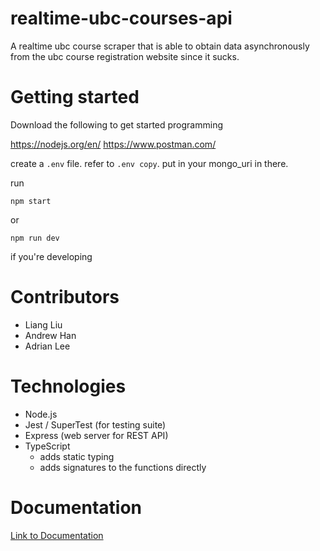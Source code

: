 # realtime-ubc-courses-api

A realtime ubc course scraper that is able to obtain data asynchronously from the ubc course registration website since it sucks.

# Getting started

Download the following to get started programming

https://nodejs.org/en/
https://www.postman.com/

create a `.env` file. refer to `.env copy`. put in your mongo_uri in there.

run

```
npm start
```

or 

```
npm run dev
```

if you're developing

# Contributors
- Liang Liu
- Andrew Han
- Adrian Lee 

# Technologies
- Node.js
- Jest / SuperTest (for testing suite)
- Express (web server for REST API)
- TypeScript
  - adds static typing
  - adds signatures to the functions directly

# Documentation 
[Link to Documentation](documentation/README.md)
